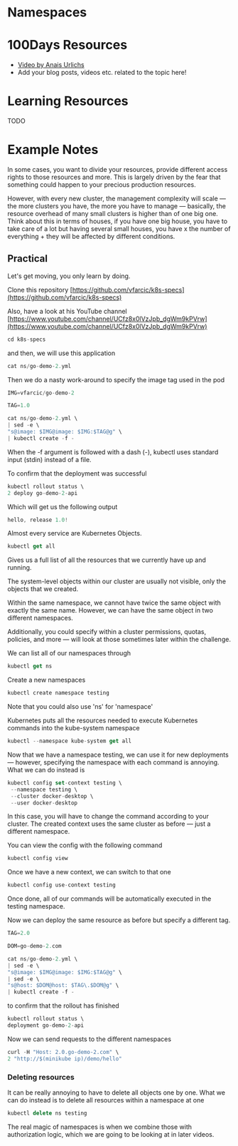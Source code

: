 # Namespaces

# 100Days Resources
* [Video by Anais Urlichs](https://youtu.be/GD-CweSXsfY)
* Add your blog posts, videos etc. related to the topic here!

# Learning Resources
TODO

# Example Notes

In some cases, you want to divide your resources, provide different access rights to those resources and more. This is largely driven by the fear that something could happen to your precious production resources.

However, with every new cluster, the management complexity will scale — the more clusters you have, the more you have to manage — basically, the resource overhead of many small clusters is higher than of one big one. Think about this in terms of houses, if you have one big house, you have to take care of a lot but having several small houses, you have x the number of everything + they will be affected by different conditions. 

## Practical

Let's get moving, you only learn by doing.

Clone this repository [https://github.com/vfarcic/k8s-specs](https://github.com/vfarcic/k8s-specs) 

Also, have a look at his YouTube channel [https://www.youtube.com/channel/UCfz8x0lVzJpb_dgWm9kPVrw](https://www.youtube.com/channel/UCfz8x0lVzJpb_dgWm9kPVrw)

```jsx
cd k8s-specs
```

and then, we will use this application

```jsx
cat ns/go-demo-2.yml
```

Then we do a nasty work-around to specify the image tag used in the pod

```jsx
IMG=vfarcic/go-demo-2

TAG=1.0

cat ns/go-demo-2.yml \
| sed -e \
"s@image: $IMG@image: $IMG:$TAG@g" \
| kubectl create -f -
```

When the -f argument is followed with a
dash (-), kubectl uses standard input (stdin) instead of a file.

To confirm that the deployment was successful 

```jsx
kubectl rollout status \
2 deploy go-demo-2-api
```

Which will get us the following output

```jsx
hello, release 1.0!
```

Almost every service are Kubernetes Objects. 

```jsx
kubectl get all
```

Gives us a full list of all the resources that we currently have up and running.

The system-level objects within our cluster are usually not visible, only the objects that we created.

Within the same namespace, we cannot have twice the same object with exactly the same name. However, we can have the same object in two different namespaces. 

Additionally, you could specify within a cluster permissions, quotas, policies, and more — will look at those sometimes later within the challenge.

We can list all of our namespaces through

```jsx
kubectl get ns
```

Create a new namespaces

```jsx
kubectl create namespace testing
```

Note that you could also use 'ns' for 'namespace'

Kubernetes puts all the resources needed to execute Kubernetes commands into the kube-system namespace

```jsx
kubectl --namespace kube-system get all
```

Now that we have a namespace testing, we can use it for new deployments — however, specifying the namespace with each command is annoying. What we can do instead is

```jsx
kubectl config set-context testing \
 --namespace testing \
 --cluster docker-desktop \
 --user docker-desktop
```

In this case, you will have to change the command according to your cluster. The created context uses the same cluster as before — just a different namespace.

You can view the config with the following command

```jsx
kubectl config view
```

Once we have a new context, we can switch to that one

```jsx
kubectl config use-context testing
```

Once done, all of our commands will be automatically executed in the testing namespace.

Now we can deploy the same resource as before but specify a different tag.

```jsx
TAG=2.0

DOM=go-demo-2.com

cat ns/go-demo-2.yml \
| sed -e \
"s@image: $IMG@image: $IMG:$TAG@g" \
| sed -e \
"s@host: $DOM@host: $TAG\.$DOM@g" \
| kubectl create -f -
```

to confirm that the rollout has finished

```jsx
kubectl rollout status \
deployment go-demo-2-api
```

Now we can send requests to the different namespaces 

```jsx
curl -H "Host: 2.0.go-demo-2.com" \
2 "http://$(minikube ip)/demo/hello"
```

### Deleting resources

It can be really annoying to have to delete all objects one by one. What we can do instead is to delete all resources within a namespace at one 

```jsx
kubectl delete ns testing
```

The real magic of namespaces is when we combine those with authorization logic, which we are going to be looking at in later videos.